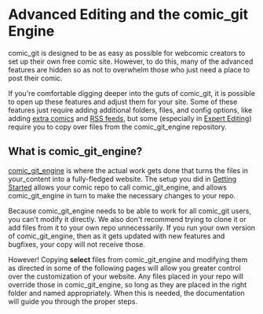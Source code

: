 # Advanced Editing and the comic\_git Engine

comic\_git is designed to be as easy as possible for webcomic creators to set up their own free comic site. However, to do this, many of the advanced features are hidden so as not to overwhelm those who just need a place to post their comic.

If you're comfortable digging deeper into the guts of comic\_git, it is possible to open up these features and adjust them for your site. Some of these features just require adding additional folders, files, and config options, like adding [extra comics](extra-comics.md) and [RSS feeds](adding-an-rss-feed.md), but some (especially in [Expert Editing](broken-reference)) require you to copy over files from the comic\_git\_engine repository.

## What is comic\_git\_engine?

[comic\_git\_engine](https://github.com/ryanvilbrandt/comic_git_engine) is where the actual work gets done that turns the files in your\_content into a fully-fledged website. The setup you did in [Getting Started](../getting-started/getting-started.md) allows your comic repo to call comic\_git\_engine, and allows comic\_git\_engine in turn to make the necessary changes to your repo.

Because comic\_git\_engine needs to be able to work for all comic\_git users, you can't modify it directly. We also don't recommend trying to clone it or add files from it to your own repo unnecessarily. If you run your own version of comic\_git\_engine, then as it gets updated with new features and bugfixes, your copy will not receive those.

However! Copying **select** files from comic\_git\_engine and modifying them as directed in some of the following pages will allow you greater control over the customization of your website. Any files placed in your repo will override those in comic\_git\_engine, so long as they are placed in the right folder and named appropriately. When this is needed, the documentation will guide you through the proper steps.
